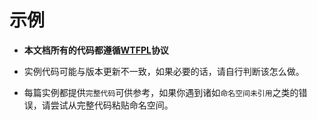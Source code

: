 # 示例

+ **本文档所有的代码都遵循[WTFPL](http://www.wtfpl.net/)协议**

+ 实例代码可能与版本更新不一致，如果必要的话，请自行判断该怎么做。

+ 每篇实例都提供`完整代码`可供参考，如果你遇到诸如`命名空间未引用`之类的错误，请尝试从完整代码粘贴命名空间。